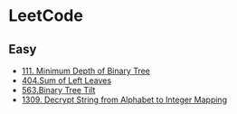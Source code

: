# LeetCode

## Easy

+ [111. Minimum Depth of Binary Tree](https://github.com/AngelHalo-16/LeetCode/blob/master/Easy/111_MinimumDepthOfBinaryTree.js)
+ [404.Sum of Left Leaves](https://github.com/AngelHalo-16/LeetCode/blob/master/Easy/404_SumofLeftLeaves.js)
+ [563.Binary Tree Tilt](https://github.com/AngelHalo-16/LeetCode/blob/master/Easy/563_BinaryTreeTilt.js)
+ [1309. Decrypt String from Alphabet to Integer Mapping](https://github.com/AngelHalo-16/LeetCode/blob/master/Easy/1309_DecryptStringfromAlphabetToIntegerMapping.js)
